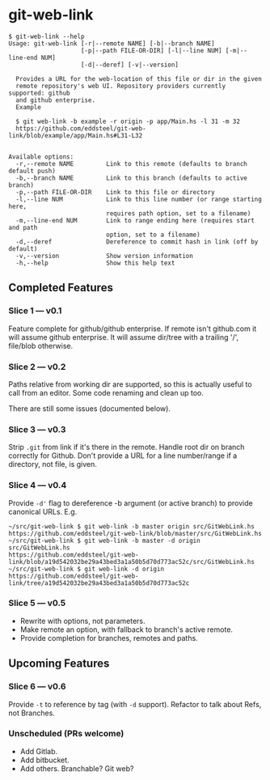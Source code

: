 # git-web-link

``` shell
$ git-web-link --help
Usage: git-web-link [-r|--remote NAME] [-b|--branch NAME]
                    [-p|--path FILE-OR-DIR] [-l|--line NUM] [-m|--line-end NUM]
                    [-d|--deref] [-v|--version]

  Provides a URL for the web-location of this file or dir in the given
  remote repository's web UI. Repository providers currently supported: github
  and github enterprise.
  Example

  $ git web-link -b example -r origin -p app/Main.hs -l 31 -m 32
  https://github.com/eddsteel/git-web-link/blob/example/app/Main.hs#L31-L32


Available options:
  -r,--remote NAME         Link to this remote (defaults to branch default push)
  -b,--branch NAME         Link to this branch (defaults to active branch)
  -p,--path FILE-OR-DIR    Link to this file or directory
  -l,--line NUM            Link to this line number (or range starting here,
                           requires path option, set to a filename)
  -m,--line-end NUM        Link to range ending here (requires start and path
                           option, set to a filename)
  -d,--deref               Dereference to commit hash in link (off by default)
  -v,--version             Show version information
  -h,--help                Show this help text
```

## Completed Features

### Slice 1 — v0.1

Feature complete for github/github enterprise. If remote isn't
github.com it will assume github enterprise. It will assume dir/tree
with a trailing '/', file/blob otherwise.

### Slice 2 — v0.2

Paths relative from working dir are supported, so this is actually
useful to call from an editor. Some code renaming and clean up too.

There are still some issues (documented below).

### Slice 3 — v0.3

Strip `.git` from link if it's there in the remote.
Handle root dir on branch correctly for Github.
Don't provide a URL for a line number/range if a directory, not file, is given.

### Slice 4 — v0.4

Provide `-d'` flag to dereference -b argument (or active branch) to provide canonical URLs. E.g.

```
~/src/git-web-link $ git web-link -b master origin src/GitWebLink.hs
https://github.com/eddsteel/git-web-link/blob/master/src/GitWebLink.hs
~/src/git-web-link $ git web-link -b master -d origin src/GitWebLink.hs
https://github.com/eddsteel/git-web-link/blob/a19d542032be29a43bed3a1a50b5d70d773ac52c/src/GitWebLink.hs
~/src/git-web-link $ git web-link -d origin
https://github.com/eddsteel/git-web-link/tree/a19d542032be29a43bed3a1a50b5d70d773ac52c
```

### Slice 5 — v0.5

- Rewrite with options, not parameters.
- Make remote an option, with fallback to branch's active remote.
- Provide completion for branches, remotes and paths.

## Upcoming Features

### Slice 6 — v0.6

Provide `-t` to reference by tag (with `-d` support). Refactor to talk about Refs, not Branches.

### Unscheduled (PRs welcome)

- Add Gitlab.
- Add bitbucket.
- Add others. Branchable? Git web?
